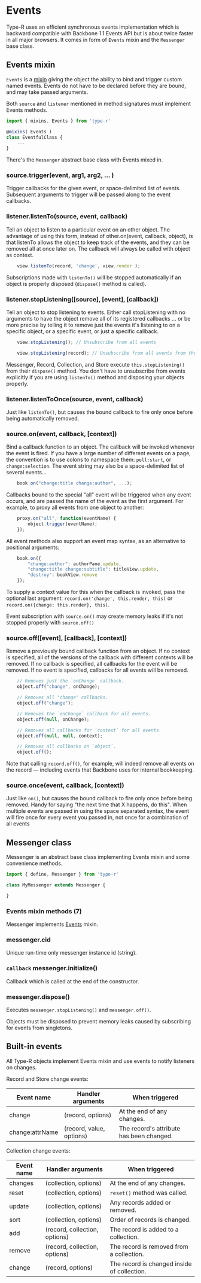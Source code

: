 # Events

Type-R uses an efficient synchronous events implementation which is backward compatible with Backbone 1.1 Events API but is about twice faster in all major browsers. It comes in form of `Events` mixin and the `Messenger` base class.

## Events mixin

`Events` is a [mixin](#mixins) giving the object the ability to bind and trigger custom named events. Events do not have to be declared before they are bound, and may take passed arguments.

Both `source` and `listener` mentioned in method signatures must implement Events methods.

```javascript
import { mixins, Events } from 'type-r'

@mixins( Events )
class EventfulClass {
    ...
}
```

<aside class="notice">There's the <code>Messenger</code> abstract base class with Events mixed in.</aside>

### source.trigger(event, arg1, arg2, ... )

Trigger callbacks for the given event, or space-delimited list of events. Subsequent arguments to trigger will be passed along to the event callbacks.

### listener.listenTo(source, event, callback)
Tell an object to listen to a particular event on an other object. The advantage of using this form, instead of other.on(event, callback, object), is that listenTo allows the object to keep track of the events, and they can be removed all at once later on. The callback will always be called with object as context.

```javascript
    view.listenTo(record, 'change', view.render );
```

<aside class="success">Subscriptions made with <code>listenTo()</code> will be stopped automatically if an object is properly disposed (<code>dispose()</code> method is called).</aside>

### listener.stopListening([source], [event], [callback])

Tell an object to stop listening to events. Either call stopListening with no arguments to have the object remove all of its registered callbacks ... or be more precise by telling it to remove just the events it's listening to on a specific object, or a specific event, or just a specific callback.

```javascript
    view.stopListening(); // Unsubscribe from all events

    view.stopListening(record); // Unsubscribe from all events from the record
```

<aside class="notice">Messenger, Record, Collection, and Store execute <code>this.stopListening()</code> from their <code>dispose()</code> method. You don't have to unsubscribe from events explicitly if you are using <code>listenTo()</code> method and disposing your objects properly.</aside>

### listener.listenToOnce(source, event, callback)

Just like `listenTo()`, but causes the bound callback to fire only once before being automatically removed.

### source.on(event, callback, [context])

Bind a callback function to an object. The callback will be invoked whenever the event is fired. If you have a large number of different events on a page, the convention is to use colons to namespace them: `poll:start`, or `change:selection`. The event string may also be a space-delimited list of several events...

```javascript
    book.on("change:title change:author", ...);
```

Callbacks bound to the special "all" event will be triggered when any event occurs, and are passed the name of the event as the first argument. For example, to proxy all events from one object to another:

```javascript
    proxy.on("all", function(eventName) {
        object.trigger(eventName);
    });
```

All event methods also support an event map syntax, as an alternative to positional arguments:

```javascript
    book.on({
        "change:author": authorPane.update,
        "change:title change:subtitle": titleView.update,
        "destroy": bookView.remove
    });
```

To supply a context value for this when the callback is invoked, pass the optional last argument: `record.on('change', this.render, this)` or `record.on({change: this.render}, this)`.

<aside class="warning">Event subscription with <code>source.on()</code> may create memory leaks if it's not stopped properly with <code>source.off()</code></aside>

### source.off([event], [callback], [context])

Remove a previously bound callback function from an object. If no context is specified, all of the versions of the callback with different contexts will be removed. If no callback is specified, all callbacks for the event will be removed. If no event is specified, callbacks for all events will be removed.

```javascript
    // Removes just the `onChange` callback.
    object.off("change", onChange);

    // Removes all "change" callbacks.
    object.off("change");

    // Removes the `onChange` callback for all events.
    object.off(null, onChange);

    // Removes all callbacks for `context` for all events.
    object.off(null, null, context);

    // Removes all callbacks on `object`.
    object.off();
```

Note that calling `record.off()`, for example, will indeed remove all events on the record — including events that Backbone uses for internal bookkeeping.

### source.once(event, callback, [context])
Just like `on()`, but causes the bound callback to fire only once before being removed. Handy for saying "the next time that X happens, do this". When multiple events are passed in using the space separated syntax, the event will fire once for every event you passed in, not once for a combination of all events

## Messenger class

Messenger is an abstract base class implementing Events mixin and some convenience methods.

```javascript
import { define, Messenger } from 'type-r'

class MyMessenger extends Messenger {

}
```

### Events mixin methods (7)

Messenger implements [Events](#events-mixin) mixin.
 
### messenger.cid

Unique run-time only messenger instance id (string).

### `callback` messenger.initialize()

Callback which is called at the end of the constructor.

### messenger.dispose()

Executes `messenger.stopListening()` and `messenger.off()`.

Objects must be disposed to prevent memory leaks caused by subscribing for events from singletons.

## Built-in events

All Type-R objects implement Events mixin and use events to notify listeners on changes.

Record and Store change events:

Event name | Handler arguments | When triggered
-------|-------------------|------------
change | (record, options) | At the end of any changes.
change:attrName | (record, value, options) | The record's attribute has been changed.

Collection change events:

Event name | Handler arguments | When triggered
-------|-------------------|------------
changes | (collection, options) | At the end of any changes.
reset | (collection, options) | `reset()` method was called.
update | (collection, options) | Any records added or removed.
sort | (collection, options) | Order of records is changed. 
add | (record, collection, options) | The record is added to a collection.
remove | (record, collection, options) | The record is removed from a collection.
change | (record, options) | The record is changed inside of collection.




